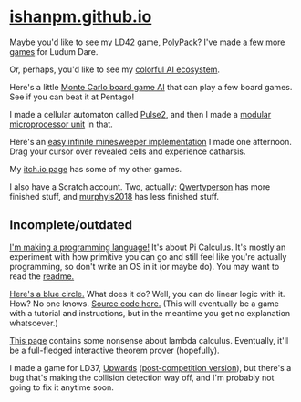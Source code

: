 # [ishanpm.github.io](http://ishanpm.github.io)

Maybe you'd like to see my LD42 game, [PolyPack](/polypack)? I've made [a few more games](https://ldjam.com/users/mao/games) for Ludum Dare.

Or, perhaps, you'd like to see my [colorful AI ecosystem](/color-ai).

Here's a little [Monte Carlo board game AI](/montecarlo) that can play a few board games. See if you can beat it at Pentago!

I made a cellular automaton called [Pulse2](https://github.com/ishanpm/pulse-ca), and then I made a [modular microprocessor unit](https://github.com/ishanpm/pulse-ca/wiki/Pulse2-processor) in that.

Here's an [easy infinite minesweeper implementation](/easy-minesweeper) I made one afternoon. Drag your cursor over revealed cells and experience catharsis.

My [itch.io page](https://woofmao.itch.io) has some of my other games.

I also have a Scratch account. Two, actually: [Qwertyperson](https://scratch.mit.edu/users/qwertyperson/) has more finished stuff, and [murphyis2018](https://scratch.mit.edu/users/murphyis2018/) has less finished stuff. 

## Incomplete/outdated

[I'm making a programming language!](/PiCal) It's about Pi Calculus. It's mostly an experiment with how primitive you can go and still feel like you're actually programming, so don't write an OS in it (or maybe do). You may want to read the [readme.](https://github.com/ishanpm/PiCal)

[Here's a blue circle.](/linearlogicgame) What does it do? Well, you can do linear logic with it. How? No one knows. [Source code here.](https://github.com/ishanpm/linearlogicgame) (This will eventually be a game with a tutorial and instructions, but in the meantime you get no explanation whatsoever.) 

[This page](/math) contains some nonsense about lambda calculus. Eventually, it'll be a full-fledged interactive theorem prover (hopefully).

I made a game for LD37, [Upwards](/upwards) ([post-competition version](/upwards_post)),  but there's a bug that's making the collision detection way off, and I'm probably not going to fix it anytime soon.
